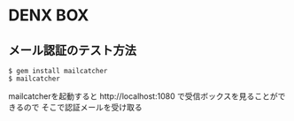 DENX BOX
===========

## メール認証のテスト方法

```
$ gem install mailcatcher
$ mailcatcher
```

mailcatcherを起動すると http://localhost:1080 で受信ボックスを見ることができるので
そこで認証メールを受け取る
